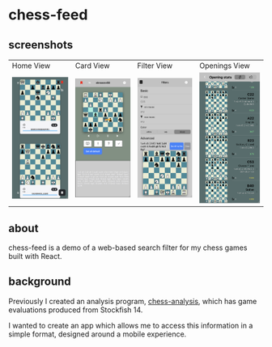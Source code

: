 # chess-feed

## screenshots

<table>
  <tr>
    <td>Home View</td>
     <td>Card View</td>
     <td>Filter View</td>
     <td>Openings View</td>
  </tr>
  <tr>
    <td><img src="./chess-feed-ss.png" alt="screenshot" width="150"/></td>
    <td><img src="./chess-feed-ss-card.png" alt="screenshot_card" width="150"/></td>
    <td><img src="./chess-feed-ss-filter.png" alt="screenshot_filter" width="150"/></td>
    <td><img src="./chess-feed-ss-openings.png" alt="screenshot_openings" width="150"/></td>
  </tr>
</table>

## about

chess-feed is a demo of a web-based search filter for my chess games built with React.

## background

Previously I created an analysis program,
[chess-analysis](https://github.com/cameron-terry/chess-analysis), which has game evaluations produced from Stockfish 14.

I wanted to create an app which allows me to access this information in a simple format, designed around a mobile experience.
